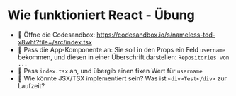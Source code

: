 # Wie funktioniert React - Übung

- 🧭 Öffne die Codesandbox: https://codesandbox.io/s/nameless-tdd-x8wht?file=/src/index.tsx
- 💪 Pass die App-Komponente an: Sie soll in den Props ein Feld `username` bekommen, und diesen in einer Überschrift darstellen: `Repositories von ...`
- 💪 Pass `index.tsx` an, und übergib einen fixen Wert für `username`
- 🧠 Wie könnte JSX/TSX implementiert sein? Was ist `<div>Test</div>` zur Laufzeit?
